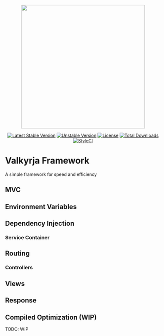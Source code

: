 <p align="center"><a href="https://valkyrja.io" target="_blank">
    <img src="https://i.imgur.com/dt0M3Ix.png" width="400">
</a></p>
<p align="center">
    <a href="https://packagist.org/packages/valkyrja/application"><img src="https://poser.pugx.org/valkyrja/application/v/stable.svg" alt="Latest Stable Version"></a>
    <a href="https://packagist.org/packages/valkyrja/application"><img src="https://poser.pugx.org/valkyrja/application/v/unstable" alt="Unstable Version"></a>
    <a href="https://packagist.org/packages/valkyrja/application"><img src="https://poser.pugx.org/valkyrja/application/license.svg" alt="License"></a>
    <a href="https://packagist.org/packages/valkyrja/application"><img src="https://poser.pugx.org/valkyrja/application/d/total.svg" alt="Total Downloads"></a>
    <a href="https://styleci.io/repos/89089385"><img src="https://styleci.io/repos/89089385/shield?branch=master&style=flat" alt="StyleCI"></a>
</p>

# Valkyrja Framework
A simple framework for speed and efficiency

## MVC

## Environment Variables

## Dependency Injection

### Service Container

## Routing

### Controllers

## Views

## Response

## Compiled Optimization (WIP)
TODO: WIP
